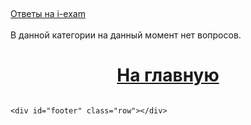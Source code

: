 <html><head>
	<title>404</title>
	<meta http-equiv="content-type" content="text/html; charset=UTF-8">
	<meta name="robots" content="index, follow">
	<meta name="keywords" content="онлайн тестирование, i-exam, ответы, вопросы, тесты, правильные, ast">
	<meta name="description" content="Самая большая бесплатная база ответов на тестирование i-exam, АСТ и другие тесты">
	<meta name="robots" content="index, follow">
	<meta name="viewport" content="width=device-width, initial-scale=1.0">
	<link href="https://maxcdn.bootstrapcdn.com/bootstrap/3.3.1/css/bootstrap.min.css" rel="stylesheet" media="screen"> <style></style><style></style></head>
<body>
	<div class="container">
		<div id="header" class="row" style="margin-top:5px">
			<div class="col-md-3"> <span class="glyphicon glyphicon-check"></span> <a href="/"><span>Ответы на i-exam</span></a>
				<br> </div>
		</div>
		<br>
		<div id="center" class="row">
			<div class="panel panel-info">
				<div class="panel-heading">В данной категории на данный момент нет вопросов.</div>
			</div>
			<div class="row">
			<div class="col-md-12">
	</div>
</div>
</div>
<div class="col-md-12">
	<div class="panel panel-default" style="
    text-align: center;
">
		<div class="panel-body" style="overflow: auto;">
            <h1><a href="/">На главную</a></h1>
		</div>
	</div>
</div>
		</div>		
	
	<div id="footer" class="row"></div>

</body></html>
